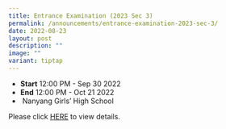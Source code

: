 ```yaml
---
title: Entrance Examination (2023 Sec 3)
permalink: /announcements/entrance-examination-2023-sec-3/
date: 2022-08-23
layout: post
description: ""
image: ""
variant: tiptap
---
```

*   **Start** 12:00 PM - Sep 30 2022
*   **End** 12:00 PM - Oct 21 2022
*    Nanyang Girls’ High School

  

Please click [HERE](/join-us/as-students/) to view details.